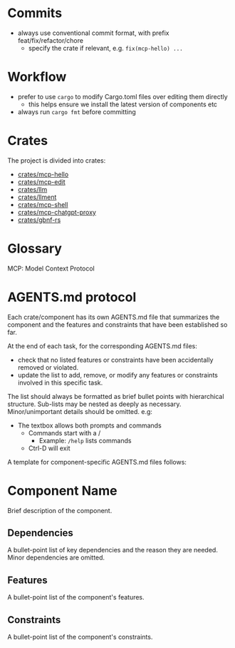 # Commits
* always use conventional commit format, with prefix feat/fix/refactor/chore
  * specify the crate if relevant, e.g. `fix(mcp-hello) ...`

# Workflow
* prefer to use `cargo` to modify Cargo.toml files over editing them directly
  * this helps ensure we install the latest version of components etc
* always run `cargo fmt` before committing

# Crates
The project is divided into crates:
* [crates/mcp-hello](crates/mcp-hello/AGENTS.md)
* [crates/mcp-edit](crates/mcp-edit/AGENTS.md)
* [crates/llm](crates/llm/AGENTS.md)
* [crates/llment](crates/llment/AGENTS.md)
* [crates/mcp-shell](crates/mcp-shell/AGENTS.md)
* [crates/mcp-chatgpt-proxy](crates/mcp-chatgpt-proxy/AGENTS.md)
* [crates/gbnf-rs](crates/gbnf-rs/AGENTS.md)

# Glossary
MCP: Model Context Protocol

# AGENTS.md protocol
Each crate/component has its own AGENTS.md file that summarizes the component and the features and constraints that have been established so far.

At the end of each task, for the corresponding AGENTS.md files:
* check that no listed features or constraints have been accidentally removed or violated.
* update the list to add, remove, or modify any features or constraints involved in this specific task.

The list should always be formatted as brief bullet points with hierarchical structure. Sub-lists may be nested as deeply as necessary. Minor/unimportant details should be omitted. e.g:
* The textbox allows both prompts and commands
  * Commands start with a /
    * Example: `/help` lists commands
  * Ctrl-D will exit

A template for component-specific AGENTS.md files follows:

# Component Name
Brief description of the component.

## Dependencies
A bullet-point list of key dependencies and the reason they are needed. Minor dependencies are omitted.

## Features
A bullet-point list of the component's features.

## Constraints
A bullet-point list of the component's constraints.
